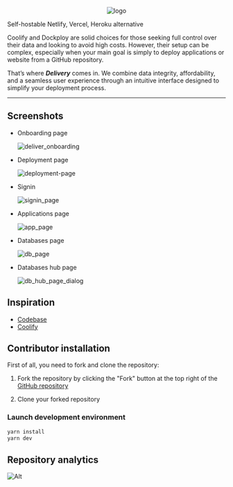 <p align="center">
  <img src="https://github.com/user-attachments/assets/8d0858db-f1ae-423b-965d-4bba7efba098" alt="logo">
</p>

Self-hostable Netlify, Vercel, Heroku alternative

Coolify and Dockploy are solid choices for those seeking full control over their data and looking to avoid high costs.
However, their setup can be complex, especially when your main goal is simply to deploy applications or website from a GitHub repository.

That’s where ***Delivery*** comes in. We combine data integrity, affordability, and a seamless user experience through an intuitive interface designed to simplify your deployment process.

---

## Screenshots

* Onboarding page

  ![deliver_onboarding](https://github.com/user-attachments/assets/70440c22-650e-413b-8424-11f23cbe9e12)

* Deployment page

  ![deployment-page](https://github.com/user-attachments/assets/93bc3e2c-66a9-4f03-8ede-6dc484eb8909)

* Signin
  
  ![signin_page](https://github.com/user-attachments/assets/13ae3ba5-de42-46e0-86d5-5619d894e599)

* Applications page

  ![app_page](https://github.com/user-attachments/assets/fcd90d7e-e9be-4f91-ac3a-dbffbddb2222)

* Databases page

  ![db_page](https://github.com/user-attachments/assets/afa59c16-dc72-41f5-b785-1504b4119e4c)

* Databases hub page

  ![db_hub_page_dialog](https://github.com/user-attachments/assets/db0f0cdd-8a1d-4912-9d22-0b91ea2c9631)


## Inspiration

- [Codebase](https://kentcdodds.com/blog/colocation)
- [Coolify](https://www.coolify.io/)

## Contributor installation

First of all, you need to fork and clone the repository:

1. Fork the repository by clicking the "Fork" button at the top right of the [GitHub repository](https://github.com/younes101020/delivery)

2. Clone your forked repository

### Launch development environment

```bash
yarn install
yarn dev
```

## Repository analytics

![Alt](https://repobeats.axiom.co/api/embed/a9956e02475a95ab0f789927d9080b6b4974d728.svg "Repobeats analytics image")
